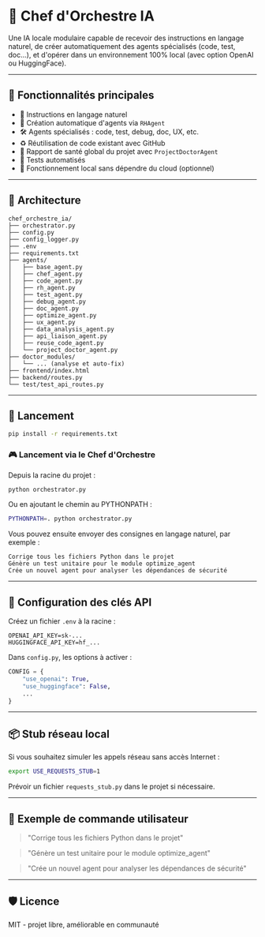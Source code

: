 # 🧠 Chef d'Orchestre IA

Une IA locale modulaire capable de recevoir des instructions en langage naturel, de créer automatiquement des agents spécialisés (code, test, doc...), et d'opérer dans un environnement 100% local (avec option OpenAI ou HuggingFace).

---

## 🚀 Fonctionnalités principales

- 💬 Instructions en langage naturel
- 🧠 Création automatique d'agents via `RHAgent`
- 🛠 Agents spécialisés : code, test, debug, doc, UX, etc.
- ♻️ Réutilisation de code existant avec GitHub
- 📄 Rapport de santé global du projet avec `ProjectDoctorAgent`
- 🤪 Tests automatisés
- 🔐 Fonctionnement local sans dépendre du cloud (optionnel)

---

## 🧱 Architecture

```
chef_orchestre_ia/
├── orchestrator.py
├── config.py
├── config_logger.py
├── .env
├── requirements.txt
├── agents/
│   ├── base_agent.py
│   ├── chef_agent.py
│   ├── code_agent.py
│   ├── rh_agent.py
│   ├── test_agent.py
│   ├── debug_agent.py
│   ├── doc_agent.py
│   ├── optimize_agent.py
│   ├── ux_agent.py
│   ├── data_analysis_agent.py
│   ├── api_liaison_agent.py
│   ├── reuse_code_agent.py
│   └── project_doctor_agent.py
├── doctor_modules/
│   └── ... (analyse et auto-fix)
├── frontend/index.html
├── backend/routes.py
└── test/test_api_routes.py
```

---

## 🤪 Lancement

```bash
pip install -r requirements.txt
```

### 🎮 Lancement via le Chef d'Orchestre

Depuis la racine du projet :

```bash
python orchestrator.py
```

Ou en ajoutant le chemin au PYTHONPATH :

```bash
PYTHONPATH=. python orchestrator.py
```

Vous pouvez ensuite envoyer des consignes en langage naturel, par exemple :

```text
Corrige tous les fichiers Python dans le projet
Génère un test unitaire pour le module optimize_agent
Crée un nouvel agent pour analyser les dépendances de sécurité
```

---

## 🔑 Configuration des clés API

Créez un fichier `.env` à la racine :

```
OPENAI_API_KEY=sk-...
HUGGINGFACE_API_KEY=hf_...
```

Dans `config.py`, les options à activer :
```python
CONFIG = {
    "use_openai": True,
    "use_huggingface": False,
    ...
}
```

---

## 📦 Stub réseau local

Si vous souhaitez simuler les appels réseau sans accès Internet :
```bash
export USE_REQUESTS_STUB=1
```

Prévoir un fichier `requests_stub.py` dans le projet si nécessaire.

---

## 🧠 Exemple de commande utilisateur

> "Corrige tous les fichiers Python dans le projet"

> "Génère un test unitaire pour le module optimize_agent"

> "Crée un nouvel agent pour analyser les dépendances de sécurité"

---

## 🛡️ Licence

MIT - projet libre, améliorable en communauté
